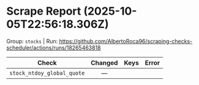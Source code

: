# Scrape Report (2025-10-05T22:56:18.306Z)

Group: `stocks`  |  Run: https://github.com/AlbertoRoca96/scraping-checks-scheduler/actions/runs/18265463818

| Check | Changed | Keys | Error |
|---|:---:|:--|:--|
| `stock_ntdoy_global_quote` | — |  |  |
